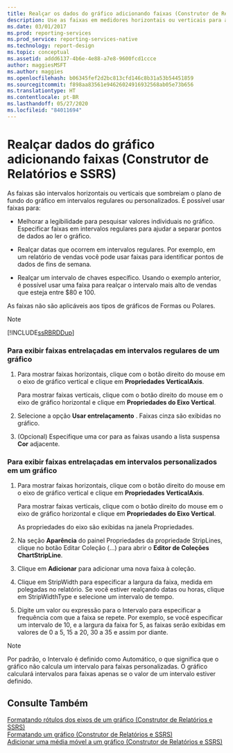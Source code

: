 ```yaml
---
title: Realçar os dados do gráfico adicionando faixas (Construtor de Relatórios) | Microsoft Docs
description: Use as faixas em medidores horizontais ou verticais para aprimorar a legibilidade, realçar datas ou realçar um intervalo de chaves específico no Construtor de Relatórios.
ms.date: 03/01/2017
ms.prod: reporting-services
ms.prod_service: reporting-services-native
ms.technology: report-design
ms.topic: conceptual
ms.assetid: addd6137-4b6e-4e88-a7e8-9600fcd1ccce
author: maggiesMSFT
ms.author: maggies
ms.openlocfilehash: b06345fef2d2bc813cfd146c8b31a53b54451859
ms.sourcegitcommit: f898aa83561e94626024916932568ab05e73b656
ms.translationtype: HT
ms.contentlocale: pt-BR
ms.lasthandoff: 05/27/2020
ms.locfileid: "84011694"
---
```

# <a name="highlight-chart-data-by-adding-strip-lines-report-builder-and-ssrs"></a>Realçar dados do gráfico adicionando faixas (Construtor de Relatórios e SSRS)
  As faixas são intervalos horizontais ou verticais que sombreiam o plano de fundo do gráfico em intervalos regulares ou personalizados. É possível usar faixas para:  
  
-   Melhorar a legibilidade para pesquisar valores individuais no gráfico. Especificar faixas em intervalos regulares para ajudar a separar pontos de dados ao ler o gráfico.  
  
-   Realçar datas que ocorrem em intervalos regulares. Por exemplo, em um relatório de vendas você pode usar faixas para identificar pontos de dados de fins de semana.  
  
-   Realçar um intervalo de chaves específico. Usando o exemplo anterior, é possível usar uma faixa para realçar o intervalo mais alto de vendas que esteja entre $80 e 100.  
  
 As faixas não são aplicáveis aos tipos de gráficos de Formas ou Polares.  
  
> [!NOTE]  
>  [!INCLUDE[ssRBRDDup](../../includes/ssrbrddup-md.md)]  
  
### <a name="to-display-interlaced-strip-lines-at-regular-intervals-on-a-chart"></a>Para exibir faixas entrelaçadas em intervalos regulares de um gráfico  
  
1.  Para mostrar faixas horizontais, clique com o botão direito do mouse em o eixo de gráfico vertical e clique em **Propriedades VerticalAxis**.  
  
     Para mostrar faixas verticais, clique com o botão direito do mouse em o eixo de gráfico horizontal e clique em **Propriedades do Eixo Vertical**.  
  
2.  Selecione a opção **Usar entrelaçamento** . Faixas cinza são exibidas no gráfico.  
  
3.  (Opcional) Especifique uma cor para as faixas usando a lista suspensa **Cor** adjacente.  
  
### <a name="to-display-interlaced-strip-lines-at-custom-intervals-on-a-chart"></a>Para exibir faixas entrelaçadas em intervalos personalizados em um gráfico  
  
1.  Para mostrar faixas horizontais, clique com o botão direito do mouse em o eixo de gráfico vertical e clique em **Propriedades VerticalAxis**.  
  
     Para mostrar faixas verticais, clique com o botão direito do mouse em o eixo de gráfico horizontal e clique em **Propriedades do Eixo Vertical**.  
  
     As propriedades do eixo são exibidas na janela Propriedades.  
  
2.  Na seção **Aparência** do painel Propriedades da propriedade StripLines, clique no botão Editar Coleção (…) para abrir o **Editor de Coleções ChartStripLine**.  
  
3.  Clique em **Adicionar** para adicionar uma nova faixa à coleção.  
  
4.  Clique em StripWidth para especificar a largura da faixa, medida em polegadas no relatório. Se você estiver realçando datas ou horas, clique em StripWidthType e selecione um intervalo de tempo.  
  
5.  Digite um valor ou expressão para o Intervalo para especificar a frequência com que a faixa se repete.  Por exemplo, se você especificar um intervalo de 10, e a largura da faixa for 5, as faixas serão exibidas em valores de 0 a 5, 15 a 20, 30 a 35 e assim por diante.  
  
> [!NOTE]  
>  Por padrão, o Intervalo é definido como Automático, o que significa que o gráfico não calcula um intervalo para faixas personalizadas. O gráfico calculará intervalos para faixas apenas se o valor de um intervalo estiver definido.  
  
## <a name="see-also"></a>Consulte Também  
 [Formatando rótulos dos eixos de um gráfico &#40;Construtor de Relatórios e SSRS&#41;](../../reporting-services/report-design/formatting-axis-labels-on-a-chart-report-builder-and-ssrs.md)   
 [Formatando um gráfico &#40;Construtor de Relatórios e SSRS&#41;](../../reporting-services/report-design/formatting-a-chart-report-builder-and-ssrs.md)   
 [Adicionar uma média móvel a um gráfico &#40;Construtor de Relatórios e SSRS&#41;](../../reporting-services/report-design/add-a-moving-average-to-a-chart-report-builder-and-ssrs.md)  
  
  
